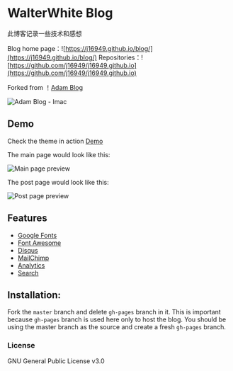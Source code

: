 # WalterWhite Blog

此博客记录一些技术和感想 

Blog home page：![https://j16949.github.io/blog/](https://j16949.github.io/blog/)
Repositories：![https://github.com/j16949/j16949.github.io](https://github.com/j16949/j16949.github.io)



Forked from ！[Adam Blog](https://github.com/artemsheludko/adam-blog)

![Adam Blog - Imac](https://github.com/artemsheludko/adam-blog/blob/master/assets/img/adam-blog-imac.jpg?raw=true)

## Demo

Check the theme in action [Demo](https://artemsheludko.github.io/adam-blog/)

The main page would look like this:

![Main page preview](https://github.com/artemsheludko/adam-blog/blob/master/assets/img/adam-home-page.jpg?raw=true)

The post page would look like this:

![Post page preview](https://github.com/artemsheludko/adam-blog/blob/master/assets/img/adam-post-example.jpg?raw=true)

## Features

- [Google Fonts](https://fonts.google.com/)
- [Font Awesome](http://fontawesome.io/)
- [Disqus](https://disqus.com/)
- [MailChimp](https://mailchimp.com/)
- [Analytics](https://analytics.google.com/analytics/web/)
- [Search](https://github.com/christian-fei/Simple-Jekyll-Search)

## Installation:

Fork the ``master`` branch and delete ``gh-pages`` branch in it. This is important because ``gh-pages`` branch is used here only to host the blog. You should be using the master branch as the source and create a fresh ``gh-pages`` branch.

### License

GNU General Public License v3.0

